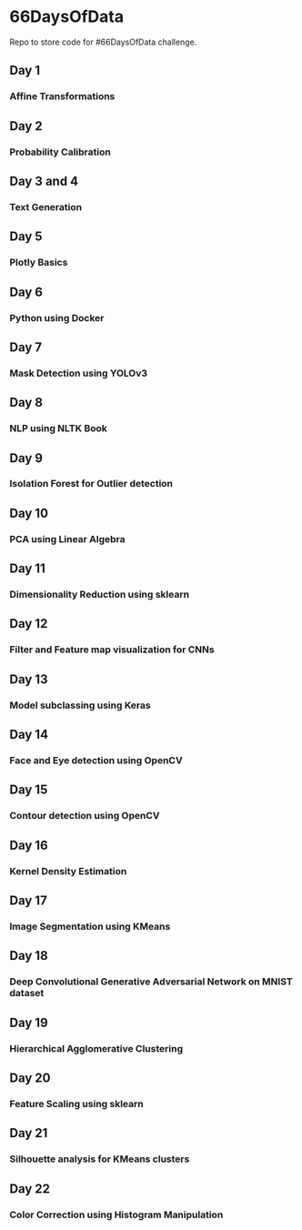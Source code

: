 # 66DaysOfData
Repo to store code for #66DaysOfData challenge.

## Day 1
### Affine Transformations
## Day 2
### Probability Calibration
## Day 3 and 4
### Text Generation
## Day 5
### Plotly Basics
## Day 6
### Python using Docker
## Day 7
### Mask Detection using YOLOv3
## Day 8
### NLP using NLTK Book
## Day 9
### Isolation Forest for Outlier detection
## Day 10
### PCA using Linear Algebra
## Day 11
### Dimensionality Reduction using sklearn
## Day 12
### Filter and Feature map visualization for CNNs
## Day 13
### Model subclassing using Keras
## Day 14
### Face and Eye detection using OpenCV
## Day 15
### Contour detection using OpenCV
## Day 16
### Kernel Density Estimation
## Day 17
### Image Segmentation using KMeans
## Day 18
### Deep Convolutional Generative Adversarial Network on MNIST dataset
## Day 19
### Hierarchical Agglomerative Clustering
## Day 20
### Feature Scaling using sklearn
## Day 21
### Silhouette analysis for KMeans clusters
## Day 22
### Color Correction using Histogram Manipulation